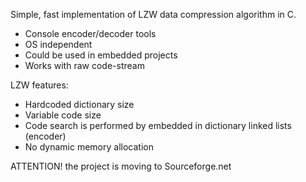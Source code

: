 Simple, fast implementation of LZW data compression algorithm in C.

  * Console encoder/decoder tools
  * OS independent
  * Could be used in embedded projects
  * Works with raw code-stream

LZW features:

  * Hardcoded dictionary size
  * Variable code size
  * Code search is performed by embedded in dictionary linked lists (encoder)
  * No dynamic memory allocation

ATTENTION! the project is moving to Sourceforge.net